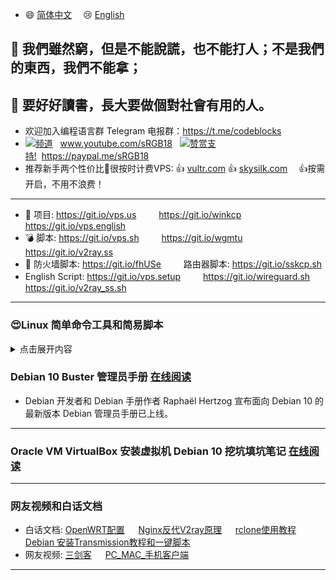 - :smile: [简体中文](https://github.com/hongwenjun/vps_setup/blob/master/README.md) 　:cry: [English](https://git.io/vps.english)

## :bell: 我們雖然窮，但是不能說謊，也不能打人；不是我們的東西，我們不能拿；
## :100: 要好好讀書，長大要做個對社會有用的人。

- 欢迎加入编程语言群 Telegram 电报群：https://t.me/codeblocks
- [![](https://raw.githubusercontent.com/hongwenjun/vps_setup/master/img/youtube.png)频道](https://www.youtube.com/sRGB18/videos) &nbsp;&nbsp;www.youtube.com/sRGB18 &nbsp;&nbsp;[![](https://raw.githubusercontent.com/hongwenjun/vps_setup/master/img/paypal.png)赞赏支持!](https://paypal.me/sRGB18)&nbsp;&nbsp;https://paypal.me/sRGB18
- 推荐新手两个性价比:100:很按时计费VPS: :+1: [vultr.com](https://www.vultr.com/?ref=7425413) :+1: [skysilk.com](https://www.skysilk.com/ref/Xmr9xL1Bnf) 　:+1:按需开启，不用不浪费！
----

- :gift: 项目: https://git.io/vps.us 　　 https://git.io/winkcp 　　 https://git.io/vps.english
- :bomb: 脚本: https://git.io/vps.sh 　　 https://git.io/wgmtu 　　 https://git.io/v2ray.ss
- :anger: 防火墙脚本: https://git.io/fhUSe 　　 路由器脚本: https://git.io/sskcp.sh
- English Script: https://git.io/vps.setup 　　 https://git.io/wireguard.sh 　　 https://git.io/v2ray_ss.sh

---
### :heart_eyes:Linux 简单命令工具和简易脚本
<details>
<summary>点击展开内容</summary>
  
#### 一些表情例子 EMOJI
- :smile: :laughing: :dizzy_face: :sob: :cold_sweat: :sweat_smile:  :cry: :triumph: :heart_eyes: :relieved:
- :+1: :-1: :100: :clap: :bell: :gift: :question: :bomb: :heart: :coffee: :cyclone: :bow: :kiss: :pray: :anger:

```c
:smile: :laughing: :dizzy_face: :sob: :cold_sweat: :sweat_smile:  :cry: :triumph: :heart_eyes: :relieved:
:+1: :-1: :100: :clap: :bell: :gift: :question: :bomb: :heart: :coffee: :cyclone: :bow: :kiss: :pray: :anger:
```
  
### 安装工具 tmux 和 fish 等

```
apt install tmux fish  -y
```

### 在Android手机上安装Termux应用，测试学习10个秘密和酷命令!

```
1) apt install sl
     sl
2) factor "Any Number" 
3) apt install fish
     fish
4) apt install figlet
     figlet "Any Text" 
5) apt install cmatrix
     cmatrix
6) apt install fortune
     fortune 
7) apt install toilet
     toilet "Any Text" 
     toilet -f mono12 -F gay "Any Text" 
8) apt install w3m
     w3m "any websites" 
     example:- w3m google.com
9) ifconfig
10) apt install cowsay
      cowsay "Any Text"
```

### [acme协议从letsencrypt生成免费的证书](http://srgb.vicp.net/2018/11/05/acme_sh/) 

```
#!/usr/bin/env sh

# https://github.com/Neilpang/acme.sh/wiki/说明

# 安装ssl依赖 和 acme.sh工具
apt-get install socat netcat -y
curl  https://get.acme.sh | sh

# 设置域名
DOMAIN=ssl.srgb888.ga

# 生成域名ssl证书
~/.acme.sh/acme.sh  --issue -d ${DOMAIN}  --webroot  /var/www/html --standalone -k ec-256 --force

```

### 如果你用的nginx服务器，以后可以使用一行命令更新证书
```
~/.acme.sh/acme.sh  --issue -d ssl.srgb888.ga  --nginx  --standalone -k ec-256 --force
```

## Linux 使用代理 加速git 和安装软件

```
#!/bin/bash
# socks5tohttp.sh

brook socks5tohttp -s 127.0.0.1:1080 -l 0.0.0.0:8010 &
ps aux | grep -E brook

export http_proxy="http://127.0.0.1:8010"
export https_proxy="http://127.0.0.1:8010"
```
- Windows 系统脚本  VPN --> socks5 --> http代理 给手机使用
```
::  Brook 开启 socks5  再转http
start /b  brook socks5 -l :1080 -i 0.0.0.0
sleep 1
start /b  brook socks5tohttp -s 127.0.0.1:1080 -l 0.0.0.0:8010
```

## 安装 brook 用来 Socks5 转 HTTP 代理
- brook 其他更多使用方法访问 [官方网站](https://txthinking.github.io/brook/#/zh-cn/brook-socks5tohttp)
```
$ curl -L https://github.com/txthinking/brook/releases/download/v20200909/brook_linux_amd64 -o /usr/bin/brook
$ chmod +x /usr/bin/brook

# 32位系统安装
$ curl -L https://github.com/txthinking/brook/releases/download/v20200909/brook_linux_386 -o /usr/bin/brook

```
- Socks5 转 HTTP 代理      
```
$ brook socks5tohttp -s 127.0.0.1:1080  -l 127.0.0.1:8010
```
	
- 中继: 可以将地址中继到远程地址。 它可以中继任何tcp和udp服务器
```
$ brook relay -f :9999 -t 1.2.3.4:9999
```

- brook socks5  运行一个独立的标准socks5服务器（TCP和UDP）
```
$ brook socks5 -l :1080 -i 0.0.0.0
```

## Linux 让终端走代理的几种方法
- https://zhuanlan.zhihu.com/p/46973701


### ssh保持长连接的方式，方法有以下三种：

```
1.修改server端的etc/ssh/sshd_config

ClientAliveInterval 60 ＃server每隔60秒发送一次请求给client，然后client响应，从而保持连接
ClientAliveCountMax 3 ＃server发出请求后，客户端没有响应得次数达到3，就自动断开连接，正常情况下，client不会不响应

systemctl reload sshd

2.修改client端的etc/ssh/ssh_config添加以下：（在没有权限改server配置的情形下）

ServerAliveInterval 60 ＃client每隔60秒发送一次请求给server，然后server响应，从而保持连接
ServerAliveCountMax 3  ＃client发出请求后，服务器端没有响应得次数达到3，就自动断开连接，正常情况下，server不会不响应

3.在命令参数里ssh -o ServerAliveInterval=60 这样子只会在需要的连接中保持持久连接， 毕竟不是所有连接都要保持持久的
```


</details>

### Debian 10 Buster 管理员手册  [在线阅读](https://debian-handbook.info/browse/zh-CN/stable/)

- Debian 开发者和 Debian 手册作者 Raphaël Hertzog 宣布面向 Debian 10 的最新版本 Debian 管理员手册已上线。

---
### Oracle VM VirtualBox  安装虚拟机 Debian 10  挖坑填坑笔记 [在线阅读](https://github.com/hongwenjun/vps_setup/tree/remove/debian)
---
### 网友视频和白话文档

- 白话文档: [OpenWRT配置](https://git.io/wrt.wg) 　 [Nginx反代V2ray原理](https://git.io/v2ray.nginx) 　 [rclone使用教程](https://github.com/hongwenjun/vps_setup/blob/master/rclone/README.md) 　 [Debian 安装Transmission教程和一键脚本](https://github.com/hongwenjun/vps_setup/blob/master/rclone/transmission.md)
- 网友视频: [三剑客](https://youtu.be/BHZhU8wxf9A) 　 [PC_MAC_手机客户端](https://youtu.be/dkXWicxak3w)

---


